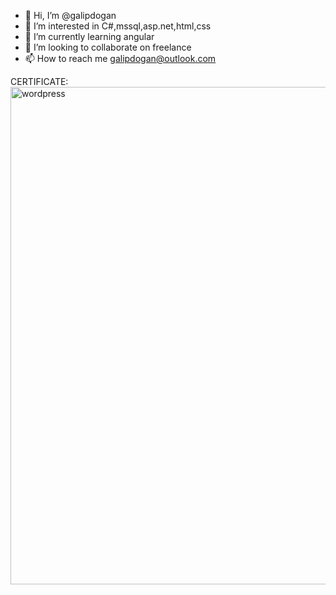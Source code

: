 - 👋 Hi, I’m @galipdogan
- 👀 I’m interested in C#,mssql,asp.net,html,css
- 🌱 I’m currently learning angular
- 💞️ I’m looking to collaborate on freelance
- 📫 How to reach me galipdogan@outlook.com

<!---
galipdogan/galipdogan is a ✨ special ✨ repository because its `README.md` (this file) appears on your GitHub profile.
You can click the Preview link to take a look at your changes.
--->
CERTIFICATE:
<img width="796" alt="wordpress" src="https://github.com/user-attachments/assets/13e11e24-71ea-4143-84be-7648d907e0d3">
